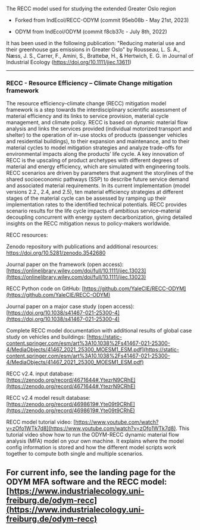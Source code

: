 The RECC model used for studying the extended Greater Oslo region

- Forked from IndEcol/RECC-ODYM (commit 95eb08b - May 21st, 2023)

- ODYM from IndEcol/ODYM (commit f8cb37c - July 8th, 2022)

It has been used in the following publication: "Reducing material use and their greenhouse gas emissions in Greater Oslo" by Rousseau, L. S. A., Næss, J. S., Carrer, F., Amini, S., Brattebø, H., & Hertwich, E. G. in Journal of Industrial Ecology (https://doi.org/10.1111/jiec.13611)


-----------------------------------------------------------------------------------------------------------------------------------------------------------
### RECC - Resource Efficiency – Climate Change mitigation framework

The resource efficiency–climate change (RECC) mitigation model framework is a step towards the interdisciplinary scientific assessment of material efficiency and its links to service provision, material cycle management, and climate policy. RECC is based on dynamic material flow analysis and links the services provided (individual motorized transport and shelter) to the operation of in-use stocks of products (passenger vehicles and residential buildings), to their expansion and maintenance, and to their material cycles to model mitigation strategies and analyze trade-offs for environmental impacts along the products’ life cycle. A key innovation of RECC is the upscaling of product archetypes with different degrees of material and energy efficiency, which are simulated with engineering tools. RECC scenarios are driven by parameters that augment the storylines of the shared socioeconomic pathways (SSP) to describe future service demand and associated material requirements. In its current implementation (model versions 2.2., 2.4, and 2.5), ten material efficiency strategies at different stages of the material cycle can be assessed by ramping up their implementation rates to the identified technical potentials. RECC provides scenario results for the life cycle impacts of ambitious service–material decoupling concurrent with energy system decarbonization, giving detailed insights on the RECC mitigation nexus to policy-makers worldwide.

RECC resources:

Zenodo repository with publications and additional resources: https://doi.org/10.5281/zenodo.3542680

Journal paper on the framework (open access): [https://onlinelibrary.wiley.com/doi/full/10.1111/jiec.13023](https://onlinelibrary.wiley.com/doi/full/10.1111/jiec.13023)

RECC Python code on GitHub: [https://github.com/YaleCIE/RECC-ODYM](https://github.com/YaleCIE/RECC-ODYM)

Journal paper on a major case study (open access): [https://doi.org/10.1038/s41467-021-25300-4](https://doi.org/10.1038/s41467-021-25300-4)

Complete RECC model documentation with additional results of global case study on vehicles and buildings: [https://static-content.springer.com/esm/art%3A10.1038%2Fs41467-021-25300-4/MediaObjects/41467_2021_25300_MOESM1_ESM.pdf](https://static-content.springer.com/esm/art%3A10.1038%2Fs41467-021-25300-4/MediaObjects/41467_2021_25300_MOESM1_ESM.pdf)

RECC v2.4. input database: [https://zenodo.org/record/4671644#.YtezrN9CRhE](https://zenodo.org/record/4671644#.YtezrN9CRhE)

RECC v2.4 model result database: [https://zenodo.org/record/4698619#.Yte09t9CRhE](https://zenodo.org/record/4698619#.Yte09t9CRhE)

RECC model tutorial video: [https://www.youtube.com/watch?v=zOfo1WTk7d8](https://www.youtube.com/watch?v=zOfo1WTk7d8). This tutorial video show how to run the ODYM-RECC dynamic material flow analysis (MFA) model on your own machine. It explains where the model config information is stored and how the different model scripts work together to compute both single and multiple scenarios. 

## For current info, see the landing page for the ODYM MFA software and the RECC model: [https://www.industrialecology.uni-freiburg.de/odym-recc](https://www.industrialecology.uni-freiburg.de/odym-recc)
